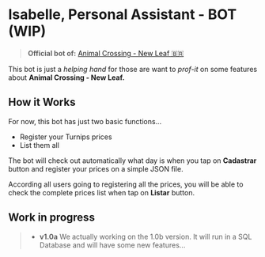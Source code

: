 Isabelle, Personal Assistant - BOT (WIP)
===

> **Official bot of:** [Animal Crossing - New Leaf 🇧🇷](http://t.me/acnlbr)

This bot is just a _helping hand_ for those are want to _prof-it_ on some features about **Animal Crossing - New Leaf.**

## How it Works
For now, this bot has just two basic functions...

- Register your Turnips prices
- List them all

The bot will check out automatically what day is when you tap on **Cadastrar** button and register your prices on a simple JSON file.

According all users going to registering all the prices, you will be able to check the complete prices list when tap on **Listar** button.

## Work in progress
> - **v1.0a**
> We actually working on the 1.0b version. It will run in a SQL Database and will have some new features...